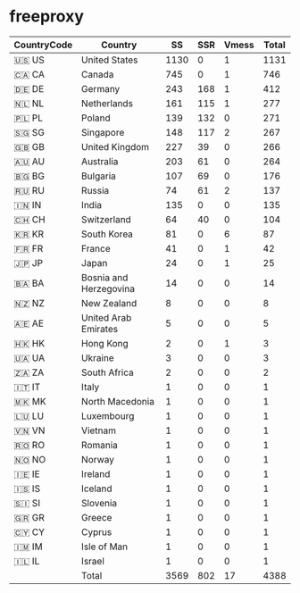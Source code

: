 # freeproxy

|CountryCode|Country|SS|SSR|Vmess|Total|
|  ----  | ----  |  ----  | ----  |  ----  | ----  |
|🇺🇸 US|United States|1130|0|1|1131|
|🇨🇦 CA|Canada|745|0|1|746|
|🇩🇪 DE|Germany|243|168|1|412|
|🇳🇱 NL|Netherlands|161|115|1|277|
|🇵🇱 PL|Poland|139|132|0|271|
|🇸🇬 SG|Singapore|148|117|2|267|
|🇬🇧 GB|United Kingdom|227|39|0|266|
|🇦🇺 AU|Australia|203|61|0|264|
|🇧🇬 BG|Bulgaria|107|69|0|176|
|🇷🇺 RU|Russia|74|61|2|137|
|🇮🇳 IN|India|135|0|0|135|
|🇨🇭 CH|Switzerland|64|40|0|104|
|🇰🇷 KR|South Korea|81|0|6|87|
|🇫🇷 FR|France|41|0|1|42|
|🇯🇵 JP|Japan|24|0|1|25|
|🇧🇦 BA|Bosnia and Herzegovina|14|0|0|14|
|🇳🇿 NZ|New Zealand|8|0|0|8|
|🇦🇪 AE|United Arab Emirates|5|0|0|5|
|🇭🇰 HK|Hong Kong|2|0|1|3|
|🇺🇦 UA|Ukraine|3|0|0|3|
|🇿🇦 ZA|South Africa|2|0|0|2|
|🇮🇹 IT|Italy|1|0|0|1|
|🇲🇰 MK|North Macedonia|1|0|0|1|
|🇱🇺 LU|Luxembourg|1|0|0|1|
|🇻🇳 VN|Vietnam|1|0|0|1|
|🇷🇴 RO|Romania|1|0|0|1|
|🇳🇴 NO|Norway|1|0|0|1|
|🇮🇪 IE|Ireland|1|0|0|1|
|🇮🇸 IS|Iceland|1|0|0|1|
|🇸🇮 SI|Slovenia|1|0|0|1|
|🇬🇷 GR|Greece|1|0|0|1|
|🇨🇾 CY|Cyprus|1|0|0|1|
|🇮🇲 IM|Isle of Man|1|0|0|1|
|🇮🇱 IL|Israel|1|0|0|1|
||Total|3569|802|17|4388|
